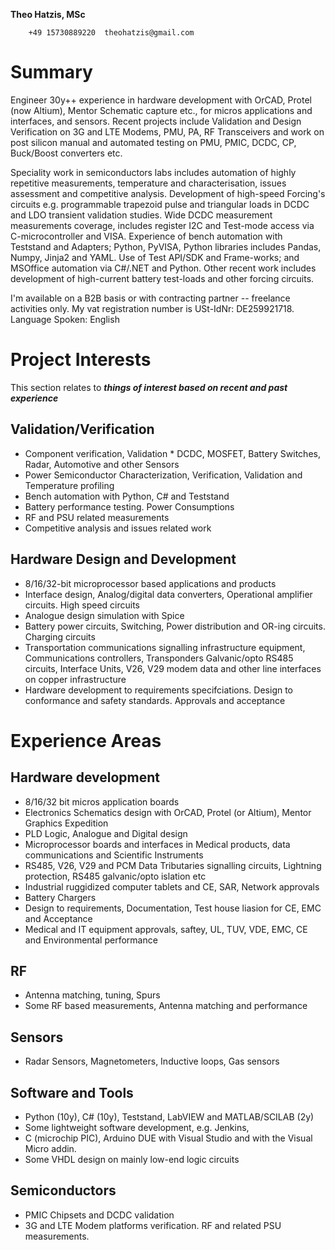 **Theo Hatzis, MSc**

        +49 15730889220  theohatzis@gmail.com

# Summary

Engineer 30y++ experience in hardware development with OrCAD, Protel (now Altium), Mentor Schematic capture etc., for micros applications and interfaces, and sensors. Recent projects include Validation and Design Verification on 3G and LTE Modems, PMU, PA, RF Transceivers and work on post silicon manual and automated testing on PMU, PMIC, DCDC, CP, Buck/Boost converters etc.

Speciality work in semiconductors labs includes automation of highly repetitive measurements, temperature and characterisation, issues assessment and competitive analysis. Development of high-speed Forcing's circuits e.g. programmable trapezoid pulse and triangular loads in DCDC and LDO transient validation studies. Wide DCDC measurement measurements coverage, includes register I2C and Test-mode access via C-microcontroller and VISA. Experience of bench automation with Teststand and Adapters; Python, PyVISA, Python libraries includes Pandas, Numpy, Jinja2 and YAML. Use of Test API/SDK and Frame-works; and MSOffice automation via C#/.NET and Python. Other recent work includes development of high-current battery test-loads and other forcing circuits.

I'm available on a B2B basis or with contracting partner -- freelance activities only. My vat registration number is USt-IdNr: DE259921718. Language Spoken: English

# Project Interests

This section relates to ***things of interest based on recent and past experience***

## Validation/Verification
*	Component verification, Validation * DCDC, MOSFET, Battery Switches, Radar, Automotive and other Sensors
*	Power Semiconductor Characterization, Verification, Validation and Temperature profiling
*	Bench automation with Python, C# and Teststand
*	Battery performance testing. Power Consumptions
*	RF and PSU related measurements
*	Competitive analysis and issues related work

## Hardware Design and Development
*	8/16/32-bit microprocessor based applications and products
*	Interface design, Analog/digital data converters, Operational amplifier circuits. High speed circuits
*	Analogue design simulation with Spice
*	Battery power circuits, Switching, Power distribution and OR-ing circuits. Charging circuits
*	Transportation communications signalling infrastructure equipment, Communications controllers, Transponders Galvanic/opto RS485 circuits, Interface Units, V26, V29 modem data and other line interfaces on copper infrastructure
*	Hardware development to requirements specifciations. Design to conformance and safety standards. Approvals and acceptance

# Experience Areas

## Hardware development
*	8/16/32 bit micros application boards
*	Electronics Schematics design with OrCAD, Protel (or Altium), Mentor Graphics Expedition
*	PLD Logic, Analogue and Digital design
*	Microprocessor boards and interfaces in Medical products, data communications and Scientific Instruments
*	RS485, V26, V29 and PCM Data Tributaries signalling circuits, Lightning protection, RS485 galvanic/opto islation etc
*	Industrial ruggidized computer tablets and CE, SAR, Network approvals
*	Battery Chargers
*	Design to requirements, Documentation, Test house liasion for CE, EMC and Acceptance
*	Medical and IT equipment approvals, saftey, UL, TUV, VDE, EMC, CE and Environmental performance

## RF
*	Antenna matching, tuning, Spurs
*	Some RF based measurements, Antenna matching and performance

## Sensors
*	Radar Sensors, Magnetometers, Inductive loops, Gas sensors

## Software and Tools
*	Python (10y), C# (10y), Teststand, LabVIEW and MATLAB/SCILAB (2y)
*	Some lightweight software development, e.g. Jenkins,
*	C (microchip PIC), Arduino DUE with Visual Studio and with the Visual Micro addin. 
*	Some VHDL design on mainly low-end  logic circuits 

## Semiconductors
*	PMIC Chipsets and DCDC validation
*	3G and LTE Modem platforms verification. RF and related PSU measurements.

